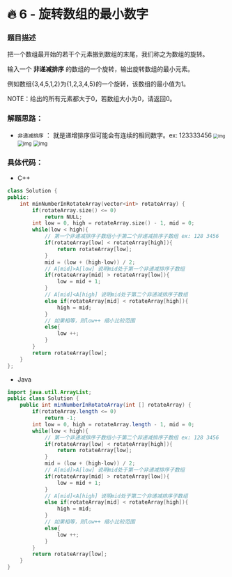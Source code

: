 # 🔥 6 - 旋转数组的最小数字

### 题目描述

把一个数组最开始的若干个元素搬到数组的末尾，我们称之为数组的旋转。

输入一个 **非递减排序** 的数组的一个旋转，输出旋转数组的最小元素。

例如数组{3,4,5,1,2}为{1,2,3,4,5}的一个旋转，该数组的最小值为1。

NOTE：给出的所有元素都大于0，若数组大小为0，请返回0。

### 解题思路：

- `非递减排序` ： 就是递增排序但可能会有连续的相同数字。ex: 123333456
   <img src="https://cdn.nlark.com/yuque/0/2020/png/1237282/1586186965540-ff8c107d-abce-40fb-b0fb-fd518765d8a3.png" alt="img" style="zoom: 67%;" />
   <img src="https://cdn.nlark.com/yuque/0/2020/png/1237282/1586186965597-70cd1c10-e16b-4e0f-befa-c45ecfa14741.png" alt="img" style="zoom: 80%;" />
   <img src="https://cdn.nlark.com/yuque/0/2020/png/1237282/1586186965602-417f0f0e-adb1-4ce6-822d-f8a6f6ec6d72.png" alt="img" style="zoom: 80%;" />



### 具体代码：

- C++

```cpp
class Solution {
public:
    int minNumberInRotateArray(vector<int> rotateArray) {
        if(rotateArray.size() <= 0)
            return NULL;
        int low = 0, high = rotateArray.size() - 1, mid = 0;
        while(low < high){
            // 第一个非递减排序子数组小于第二个非递减排序子数组 ex: 128 3456
            if(rotateArray[low] < rotateArray[high]){
                return rotateArray[low];
            }
            mid = (low + (high-low)) / 2;
            // A[mid]>A[low] 说明mid处于第一个非递减排序子数组
            if(rotateArray[mid] > rotateArray[low]){
                low = mid + 1;
            }
            // A[mid]<A[high] 说明mid处于第二个非递减排序子数组
            else if(rotateArray[mid] < rotateArray[high]){
                high = mid;
            }
            // 如果相等，则low++ 缩小比较范围
            else{
                low ++;
            }
        }
        return rotateArray[low];
    }
};
```

- Java

```java
import java.util.ArrayList;
public class Solution {
    public int minNumberInRotateArray(int [] rotateArray) {
        if(rotateArray.length <= 0)
            return -1;
        int low = 0, high = rotateArray.length - 1, mid = 0;
        while(low < high){
            // 第一个非递减排序子数组小于第二个非递减排序子数组 ex: 128 3456
            if(rotateArray[low] < rotateArray[high]){
                return rotateArray[low];
            }
            mid = (low + (high-low)) / 2;
            // A[mid]>A[low] 说明mid处于第一个非递减排序子数组
            if(rotateArray[mid] > rotateArray[low]){
                low = mid + 1;
            }
            // A[mid]<A[high] 说明mid处于第二个非递减排序子数组
            else if(rotateArray[mid] < rotateArray[high]){
                high = mid;
            }
            // 如果相等，则low++ 缩小比较范围
            else{
                low ++;
            }
        }
        return rotateArray[low];
    }
}
```